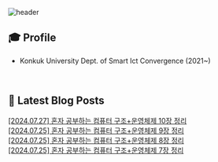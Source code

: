 
![header](https://capsule-render.vercel.app/api?type=waving&color=auto&height=220&section=header&text=Minu%20Kim&fontSize=60&animation=fadeIn&fontAlignY=38&descAlignY=51&descAlign=62)

## 🎓 Profile
- Konkuk University Dept. of Smart Ict Convergence (2021~)

<br>

## 📕 Latest Blog Posts     

<a href ="https://kminu.tistory.com/200"> [2024.07.27] 혼자 공부하는 컴퓨터 구조+운영체제 10장 정리 </a> <br><a href ="https://kminu.tistory.com/199"> [2024.07.25] 혼자 공부하는 컴퓨터 구조+운영체제 9장 정리 </a> <br><a href ="https://kminu.tistory.com/198"> [2024.07.25] 혼자 공부하는 컴퓨터 구조+운영체제 8장 정리 </a> <br><a href ="https://kminu.tistory.com/197"> [2024.07.25] 혼자 공부하는 컴퓨터 구조+운영체제 7장 정리 </a> <br>